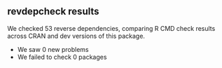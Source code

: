 ## revdepcheck results

We checked 53 reverse dependencies, comparing R CMD check results across CRAN and dev versions of this package.

 * We saw 0 new problems
 * We failed to check 0 packages

